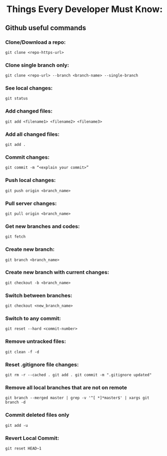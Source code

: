 # <p align="center">Things Every Developer Must Know:</p>
## Github useful commands

### Clone/Download a repo: 
`git clone <repo-https-url>`

### Clone single branch only:
`git clone <repo-url> --branch <branch-name> --single-branch`

### See local changes: 
`git status`

### Add changed files: 
`git add <filename1> <filename2> <filename3>`

### Add all changed files: 
`git add .`

### Commit changes: 
`git commit -m “<explain your commit>”`

### Push local changes: 
`git push origin <branch_name>`

### Pull server changes: 
`git pull origin <branch_name>`

### Get new branches and codes:
`git fetch`

### Create new branch:
`git branch <branch_name>`


### Create new branch with current changes:
`git checkout -b <branch_name>`

### Switch between branches: 
`git checkout <new_branch_name>`

### Switch to any commit:
`git reset --hard <commit-number>`

### Remove untracked files:
`git clean -f -d`

### Reset .gitignore file changes:
`git rm -r --cached .
git add .
git commit -m ".gitignore updated"`

### Remove all local branches that are not on remote
`git branch --merged master | grep -v '^[ *]*master$' | xargs git branch -d`

### Commit deleted files only
`git add -u`

### Revert Local Commit:
`git reset HEAD~1`
